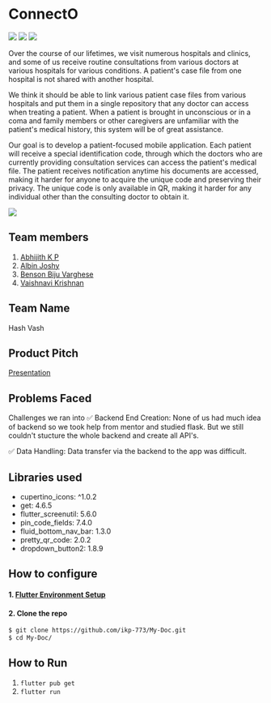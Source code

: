 # ConnectO

![](https://img.shields.io/badge/CONTRIBUTORS-4-brightgreen?color=green&style=for-the-badge) 
![](https://img.shields.io/github/languages/top/ikp-773/My-Doc?style=for-the-badge) 
![](https://img.shields.io/github/languages/code-size/ikp-773/My-Doc?color=orange&style=for-the-badge) 

Over the course of our lifetimes, we visit numerous hospitals and clinics, and some of us receive routine consultations from various doctors at various hospitals for various conditions. A patient's case file from one hospital is not shared with another hospital.

We think it should be able to link various patient case files from various hospitals and put them in a single repository that any doctor can access when treating a patient. When a patient is brought in unconscious or in a coma and family members or other caregivers are unfamiliar with the patient's medical history, this system will be of great assistance.

Our goal is to develop a patient-focused mobile application. Each patient will receive a special identification code, through which the doctors who are currently providing consultation services can access the patient's medical file. The patient receives notification anytime his documents are accessed, making it harder for anyone to acquire the unique code and preserving their privacy. The unique code is only available in QR, making it harder for any individual other than the consulting doctor to obtain it.

[![](https://img.shields.io/badge/APK-MyDoc-brightgreen?color=purple&style=for-the-badge)](https://drive.google.com/file/d/1hElPRyG5x5F_wlYV4H8NnKgtM5gLbnea/view?usp=sharing)

## Team members
1. [Abhijith K P](https://github.com/ikp-773)
2. [Albin Joshy](https://github.com/Albin-Joshy)
3. [Benson Biju Varghese](https://www.linkedin.com/in/benson-biju-varghese)
4. [Vaishnavi Krishnan](https://github.com/vk2k01)

## Team Name
Hash Vash
 
## Product Pitch

[Presentation](https://www.canva.com/design/DAFRIvGzPEo/y03rSp-Ur2hw0sdFmRhd1A/view?utm_content=DAFRIvGzPEo&utm_campaign=designshare&utm_medium=link2&utm_source=sharebutton)



## Problems Faced

Challenges we ran into
✅ Backend End Creation: None of us had much idea of backend so we took help from mentor and studied flask. But we still couldn't stucture the whole backend and create all API's.

✅ Data Handling: Data transfer via the backend to the app was difficult.



## Libraries used
-   cupertino_icons: ^1.0.2
-   get: 4.6.5
-   flutter_screenutil: 5.6.0
-   pin_code_fields: 7.4.0
-   fluid_bottom_nav_bar: 1.3.0
-   pretty_qr_code: 2.0.2
-   dropdown_button2: 1.8.9

## How to configure

#### 1. [Flutter Environment Setup](https://flutter.dev/docs/get-started/install)

#### 2. Clone the repo

```sh
$ git clone https://github.com/ikp-773/My-Doc.git
$ cd My-Doc/
```

## How to Run

1. `flutter pub get`
2. `flutter run`
